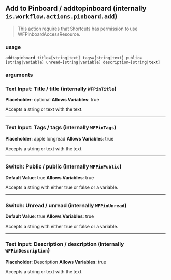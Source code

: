 
## Add to Pinboard / addtopinboard (internally `is.workflow.actions.pinboard.add`)


> This action requires that Shortcuts has permission to use WFPinboardAccessResource.

### usage
`addtopinboard title=[string|text] tags=[string|text] public=[string|variable] unread=[string|variable] description=[string|text]`

### arguments
### Text Input: Title / title (internally `WFPinTitle`)
**Placeholder**: optional
**Allows Variables**: true


Accepts a string 
or text
with the text.

---

### Text Input: Tags / tags (internally `WFPinTags`)
**Placeholder**: apple longread
**Allows Variables**: true


Accepts a string 
or text
with the text.

---

### Switch: Public / public (internally `WFPinPublic`)
**Default Value**: true
**Allows Variables**: true


Accepts a string with either true or false
or a variable.

---

### Switch: Unread / unread (internally `WFPinUnread`)
**Default Value**: true
**Allows Variables**: true


Accepts a string with either true or false
or a variable.

---

### Text Input: Description / description (internally `WFPinDescription`)
**Placeholder**: Description
**Allows Variables**: true


Accepts a string 
or text
with the text.
